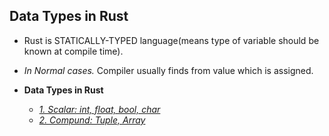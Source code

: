 ## Data Types in Rust
- Rust is STATICALLY-TYPED language(means type of variable should be known at compile time).
- *In Normal cases.* Compiler usually finds from value which is assigned.

- **Data Types in Rust**
  - *[1. Scalar: int, float, bool, char](Scalar)*
  - *[2. Compund: Tuple, Array](Compund)*
